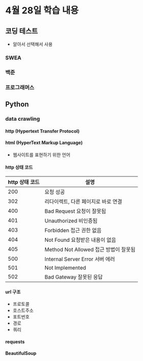 # 4월 28일 학습 내용

## 코딩 테스트
- 알아서 선택해서 사용
### SWEA
### 백준
### 프로그래머스

## Python
### data crawling
#### http (Hypertext Transfer Protocol)
#### html (HyperText Markup Language)
- 웹사이트를 표현하기 위한 언어
#### http 상태 코드
http 상태 코드 | 설명
---- | ----
200 | 요청 성공
302 | 리다이렉트, 다른 페이지로 바로 연결
400 | Bad Request 요청이 잘못됨
401 | Unauthorized 비인증됨
403 | Forbidden 접근 권한 없음
404 | Not Found 요청받은 내용이 없음
405 | Method Not Allowed 접근 방법이 잘못됨
500 | Internal Server Error 서버 에러
501 | Not Implemented
502 | Bad Gateway 잘못된 응답
#### url 구조
- 프로토콜
- 호스트주소
- 포트번호
- 경로
- 쿼리
#### requests
#### BeautifulSoup